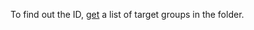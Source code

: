 To find out the ID, [get](../../network-load-balancer/operations/target-group-list.md#list) a list of target groups in the folder.